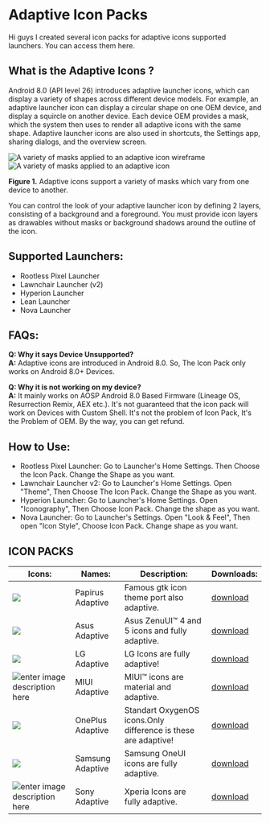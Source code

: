 # Adaptive Icon Packs

Hi guys I created several icon packs for adaptive icons supported launchers. You can access them here.


## What is the Adaptive Icons ?
Android 8.0 (API level 26) introduces adaptive launcher icons, which can display a variety of shapes across different device models. For example, an adaptive launcher icon can display a circular shape on one OEM device, and display a squircle on another device. Each device OEM provides a mask, which the system then uses to render all adaptive icons with the same shape. Adaptive launcher icons are also used in shortcuts, the Settings app, sharing dialogs, and the overview screen.

![A variety of masks applied to an adaptive icon wireframe](https://developer.android.com/guide/practices/ui_guidelines/images/NB_Icon_Mask_Shapes_Ext_01.gif)  ![A variety of masks applied to an adaptive icon](https://developer.android.com/guide/practices/ui_guidelines/images/NB_Icon_Mask_Shapes_Ext_02.gif)

**Figure 1.**  Adaptive icons support a variety of masks which vary from one device to another.

You can control the look of your adaptive launcher icon by defining 2 layers, consisting of a background and a foreground. You must provide icon layers as drawables without masks or background shadows around the outline of the icon.


## Supported Launchers:

 - Rootless Pixel Launcher
 - Lawnchair Launcher (v2)
 - Hyperion Launcher
 - Lean Launcher
 - Nova Launcher
 
 ## **FAQs:**
**Q: Why it says Device Unsupported?**  
**A:** Adaptive icons are introduced in Android 8.0. So, The Icon Pack only works on Android 8.0+ Devices.  
  
**Q: Why it is not working on my device?**  
**A:** It mainly works on AOSP Android 8.0 Based Firmware (Lineage OS, Resurrection Remix, AEX etc.). It's not guaranteed that the icon pack will work on Devices with Custom Shell. It's not the problem of Icon Pack, It's the Problem of OEM. By the way, you can get refund.

## How to Use:

 - Rootless Pixel Launcher: Go to Launcher's Home Settings. Then Choose the Icon Pack. Change the Shape as you want. 
 - Lawnchair Launcher v2: Go to Launcher's Home Settings. Open "Theme", Then Choose The Icon Pack. Change the Shape as you want.  
 - Hyperion Launcher: Go to Launcher's Home Settings. Open "Iconography", Then Choose Icon Pack. Change the shape as you want.  
 - Nova Launcher: Go to Launcher's Settings. Open "Look & Feel", Then open "Icon Style", Choose Icon Pack. Change shape as you want.



## **ICON PACKS**
|Icons:|Names:|Description:| Downloads:|
|--|--|--|--|
|![](https://3.bp.blogspot.com/-es1zBghUF3k/XLokq_QnbgI/AAAAAAAAE7k/5cEPeJXhg4wVKD_pQ5jCMdobVcURJr59ACLcBGAs/s1600/papirus.png)|Papirus Adaptive|Famous gtk icon theme port also adaptive. |[download](https://osmanonurkoc.github.io/AdaptiveIconsShowcase/Papirus)
|![](https://4.bp.blogspot.com/-oK3JzE3S2lo/XLokm_psRdI/AAAAAAAAE7M/dLUIuMolj1oufo1GdcjXAuq26-jnJSBawCLcBGAs/s1600/iconpack_asus.png)|Asus Adaptive|Asus ZenuUI™ 4 and 5 icons and fully adaptive.|[download](https://osmanonurkoc.github.io/AdaptiveIconsShowcase/Asus)
|![](https://4.bp.blogspot.com/-yLPJPYnkwgc/XLoknPi0VzI/AAAAAAAAE7U/HgIdIJseakgpAjrKsl_ttq8FNJEhidpOACLcBGAs/s1600/iconpack_lg.png)|LG Adaptive|LG Icons are fully adaptive!|[download](https://osmanonurkoc.github.io/AdaptiveIconsShowcase/Lg)
|![enter image description here](https://1.bp.blogspot.com/-ZAXynuK1KOk/XLokmyZBHrI/AAAAAAAAE7Q/xWQN_sFbG-kKQzQ3bkj-uWw5dfV-xF9rQCLcBGAs/s1600/iconpack_miui.png)|MIUI Adaptive|MIUI™ icons are material and adaptive.|[download](https://osmanonurkoc.github.io/AdaptiveIconsShowcase/Miui)
|![](https://3.bp.blogspot.com/-AD5o58uCGsY/XLokndJXW8I/AAAAAAAAE7Y/zge7i8mPVBsri5xnwnOYWZ6rWBx_NF7pgCLcBGAs/s1600/iconpack_oneplus.png)|OnePlus Adaptive|Standart OxygenOS icons.Only difference is these are adaptive! |[download](https://osmanonurkoc.github.io/AdaptiveIconsShowcase/Oneplus)
|![](https://2.bp.blogspot.com/-hsb0VNk6ZQg/XLokn-4U-qI/AAAAAAAAE7g/z7jcpGQ7Kjo207meJeDEBwwPbTsYqsDBACLcBGAs/s1600/iconpack_samsung.png)|Samsung Adaptive|Samsung OneUI icons are fully adaptive. |[download](https://osmanonurkoc.github.io/AdaptiveIconsShowcase/Samsung)
|![enter image description here](https://3.bp.blogspot.com/-uxqCRRsyesY/XLokn3cn1yI/AAAAAAAAE7c/L1gHZ6vWrkUBm0QvWvSPLjHM_bqkkBWqQCLcBGAs/s1600/iconpack_sony.png)|Sony Adaptive|Xperia Icons are fully adaptive. |[download](https://osmanonurkoc.github.io/AdaptiveIconsShowcase/Sony)




 
  
